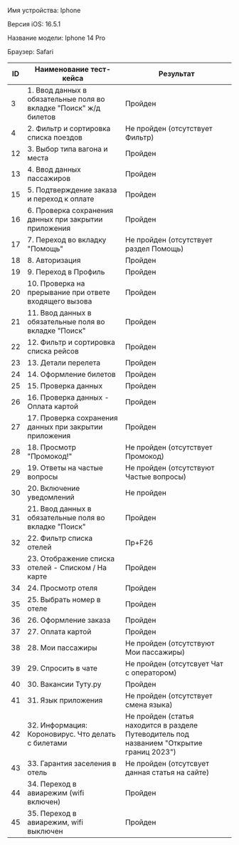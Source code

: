 Имя устройства: Iphone 

Версия iOS: 16.5.1

Название модели: Iphone 14 Pro

Браузер: Safari

|	ID	|	Наименование тест-кейса	|	Результат 	|
|	--	|	--	|	--	|
|	3	|	1. Ввод данных в обязательные поля во вкладке "Поиск" ж/д билетов	|	Пройден	|
|	4	|	2. Фильтр и сортировка списка поездов	|	Не пройден (отсутствует Фильтр)	|
|	12	|	3. Выбор типа вагона и места	|	Пройден	|
|	13	|	4. Ввод данных пассажиров	|	Пройден	|
|	15	|	5. Подтверждение заказа и переход к оплате	|	Пройден	|
|	16	|	6. Проверка сохранения данных при закрытии приложения	|	Пройден	|
|	17	|	7. Переход во вкладку "Помощь"	|	Не пройден (отсутствует раздел Помощь)	|
|	18	|	8. Авторизация	|	Пройден	|
|	19	|	9. Переход в Профиль	|	Пройден	|
|	20	|	10. Проверка на прерывание при ответе входящего вызова	|	Пройден	|
|	21	|	11. Ввод данных в обязательные поля во вкладке "Поиск"	|	Пройден	|
|	22	|	12. Фильтр и сортировка списка рейсов	|	Пройден	|
|	23	|	13. Детали перелета	|	Пройден	|
|	24	|	14. Оформление билетов	|	Пройден	|
|	25	|	15. Проверка данных	|	Пройден	|
|	26	|	16. Проверка данных - Оплата картой	|	Пройден	|
|	27	|	17. Проверка сохранения данных при закрытии приложения	|	Пройден	|
|	28	|	18. Просмотр "Промокод!"	|	Не пройден (отсутствует Промокод)	|
|	29	|	19. Ответы на частые вопросы	|	Не пройден (отсутствуют Частые вопросы)	|
|	30	|	20. Включение уведомлений	|	Не пройден 	|
|	31	|	21. Ввод данных в обязательные поля во вкладке "Поиск"	|	Пройден	|
|	32	|	22. Фильтр списка отелей	|	Пр+F26	|
|	33	|	23. Отображение списка отелей - Списком / На карте	|	Пройден	|
|	34	|	24. Просмотр отеля	|	Пройден	|
|	35	|	25. Выбрать номер в отеле	|	Пройден	|
|	36	|	26. Оформление заказа	|	Пройден	|
|	37	|	27. Оплата картой	|	Пройден	|
|	38	|	28. Мои пассажиры 	|	Не пройден (отсутствуют Мои пассажиры)	|
|	39	|	29. Спросить в чате	|	Не пройден (отсутсвует Чат с оператором)	|
|	40	|	30. Вакансии Туту.ру	|	Пройден	|
|	41	|	31. Язык приложения	|	Не пройден (отсутствует смена языка)	|
|	42	|	32. Информация: Короновирус. Что делать с билетами	|	Не пройден (статья находится в разделе Путеводитель под названием "Открытие границ 2023")	|
|	43	|	33. Гарантия заселения в отель	|	Не пройден (отсутсвует данная статья на сайте)	|
|	44	|	34. Переход в авиарежим (wifi включен)	|	Пройден	|
|	45	|	35. Переход в авиарежим, wifi выключен	|	Пройден	|